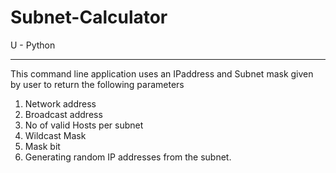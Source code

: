 # Subnet-Calculator

U - Python
_______________________


This command line application uses an IPaddress and Subnet mask given by user to return the following parameters

1.  Network address
2.  Broadcast address
3.  No of valid Hosts per subnet
4.  Wildcast Mask
5.  Mask bit
6.  Generating random IP addresses from the subnet.
